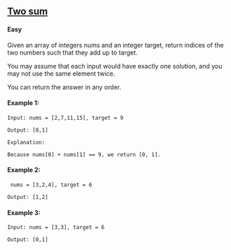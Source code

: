 
## [Two sum](https://leetcode.com/problems/two-sum/)



 


#### Easy

Given an array of integers nums and an integer target, return indices of the two numbers such that they add up to target.

You may assume that each input would have exactly one solution, and you may not use the same element twice.

You can return the answer in any order.

 

#### Example 1:

`Input: nums = [2,7,11,15], target = 9`

`Output: [0,1]`

```
Explanation:

Because nums[0] + nums[1] == 9, we return [0, 1].
```
#### Example 2:

` nums = [3,2,4], target = 6`

`Output: [1,2]`

#### Example 3:

`Input: nums = [3,3], target = 6`

`Output: [0,1]`



